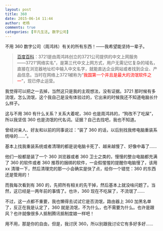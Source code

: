 ```yaml
---
layout: post
title: 360
date: 2015-06-14 11:44
author: 老杨
comments: true
categories: [平凡生活, 数字公司]
---
```

不用 360 数字公司（周鸿祎）有关的所有东西！——我希望能坚持一辈子。

<blockquote><a href="http://baike.baidu.com/view/8659.htm" target="_blank">百度百科</a>：3721是由周鸿祎创立的3721公司提供的中文上网服务――3721“网络实名”，是第三代中文上网方式，用户无需记忆复杂的域名，直接在浏览器地址栏中输入中文名字，就能直达企业网站或者找到企业、产品信息。当时在网络上3721被称为“<span style = "color:red;">我国第一个并且是最大的流氓软件之一</span>”，现已停止运营。</blockquote>

我觉得可以把之一去掉，当然这只是我的主观想法，没有证据。3721 那时候有多流氓，怎么流氓，这个我自己是没有体验过的，它出来的时候我还不知道电脑长什么样子。

这与不用 360 有什么关系？关系大着呢，360 也是周鸿祎的，“狗改不了吃屎”，所以我坚信 360 也是流氓的代名词。证据？自己去找吧，我也不知道。

曾经对亲人、好友和以前的同事说过：“装了 360 的话，以后别找我修电脑重装系统啥的……”。

基本上找我重装系统或者清理的都是说电脑卡死了、越来越慢了、好像中毒了……

他们一般都是装了一个 360 浏览器或者 360 卫士之类的，慢慢的整台电脑都充满了 360 的软件或者 360 推荐的捆绑的软件，一会假惺惺的提醒你电脑慢了，该用 xx 清理一下，然后清理完的那一小会确实是快了点，给你一个错觉：360 的东西还是管用的！

而我每次看到有 360 的，先把所有相关的先干掉，然后基本上就没啥问题了。当然，这已经是一两年前的事情了。也许，360 现在不吃屎了，不流氓了……

不过，这一点都不重要，我也懒得去试试它是否流氓，路由器上 360 加黑名单了，反正在我是认定了，360 就是流氓，不为什么，也不需要为什么。也许是跟风？也许就像很多人抵制腾讯抵制度娘一样吧！

用不用，那是你的自由，但是，我讨厌 360，所以别跟我讨论它有多好多好……
